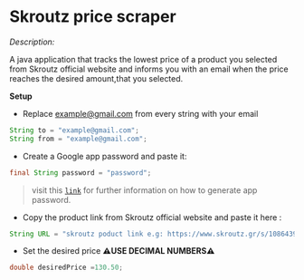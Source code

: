 # Skroutz price scraper

*Description:*

A java application that tracks the lowest price of a product you selected from Skroutz official website and informs you with an email when the price reaches the desired amount,that you selected.



 **Setup**
 
 - Replace example@gmail.com from every string with your email 
 
 ```java
 String to = "example@gmail.com";
 String from = "example@gmail.com";
 
 ```
- Create a Google app password and paste it: 

```java
final String password = "password";
```
>visit this <a href="https://devanswers.co/create-application-specific-password-gmail/" target="_blank">`link`</a>
 for further information on how to generate app password.
 
 - Copy the product link from Skroutz official website and paste it here : 
 
 ```java
String URL = "skroutz poduct link e.g: https://www.skroutz.gr/s/10864394/Nintendo-Switch-Red-Blue-Joy-Con-32GB.html?from=featured";
 ```
 
 - Set the desired price **⚠️USE DECIMAL NUMBERS⚠️**
 ```java
 double desiredPrice =130.50;
 ```
 
